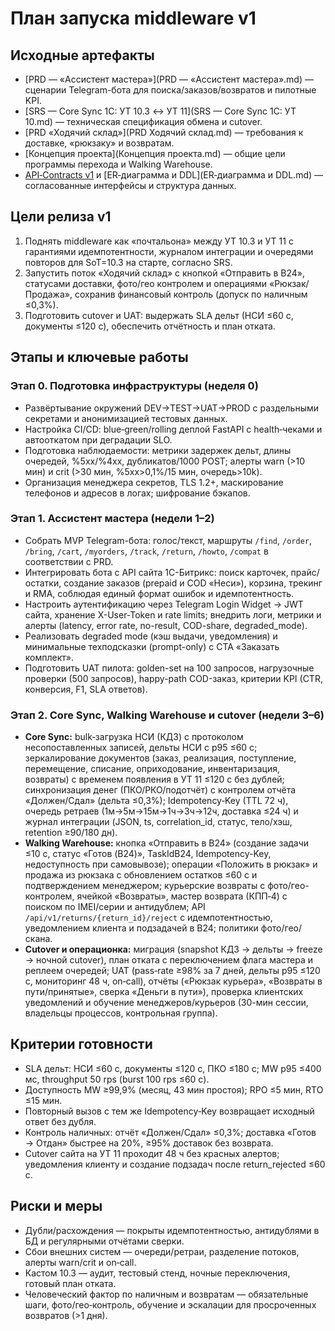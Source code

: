 # План запуска middleware v1

## Исходные артефакты
- [PRD — «Ассистент мастера»](PRD — «Ассистент мастера».md) — сценарии Telegram-бота для поиска/заказов/возвратов и пилотные KPI.
- [SRS — Core Sync 1С: УТ 10.3 ↔ УТ 11](SRS — Core Sync 1С: УТ 10.md) — техническая спецификация обмена и cutover.
- [PRD «Ходячий склад»](PRD Ходячий склад.md) — требования к доставке, «рюкзаку» и возвратам.
- [Концепция проекта](Концепция проекта.md) — общие цели программы перехода и Walking Warehouse.
- [API‑Contracts v1](API‑Contracts.md) и [ER‑диаграмма и DDL](ER‑диаграмма и DDL.md) — согласованные интерфейсы и структура данных.

## Цели релиза v1
1. Поднять middleware как «почтальона» между УТ 10.3 и УТ 11 с гарантиями идемпотентности, журналом интеграции и очередями повторов для SoT=10.3 на старте, согласно SRS.
2. Запустить поток «Ходячий склад» с кнопкой «Отправить в B24», статусами доставки, фото/гео контролем и операциями «Рюкзак/Продажа», сохранив финансовый контроль (допуск по наличным ≤0,3%).
3. Подготовить cutover и UAT: выдержать SLA дельт (НСИ ≤60 с, документы ≤120 с), обеспечить отчётность и план отката.

## Этапы и ключевые работы
### Этап 0. Подготовка инфраструктуры (неделя 0)
- Развёртывание окружений DEV→TEST→UAT→PROD с раздельными секретами и анонимизацией тестовых данных.
- Настройка CI/CD: blue‑green/rolling деплой FastAPI с health‑чеками и автооткатом при деградации SLO.
- Подготовка наблюдаемости: метрики задержек дельт, длины очередей, %5xx/%4xx, дубликатов/1000 POST; алерты warn (>10 мин) и crit (>30 мин, %5xx>0,1%/15 мин, очередь>10k).
- Организация менеджера секретов, TLS 1.2+, маскирование телефонов и адресов в логах; шифрование бэкапов.

### Этап 1. Ассистент мастера (недели 1–2)
- Собрать MVP Telegram-бота: голос/текст, маршруты `/find`, `/order`, `/bring`, `/cart`, `/myorders`, `/track`, `/return`, `/howto`, `/compat` в соответствии с PRD.
- Интегрировать бота с API сайта 1С-Битрикс: поиск карточек, прайс/остатки, создание заказов (prepaid и COD «Неси»), корзина, трекинг и RMA, соблюдая единый формат ошибок и идемпотентность.
- Настроить аутентификацию через Telegram Login Widget → JWT сайта, хранение X-User-Token и rate limits; внедрить логи, метрики и алерты (latency, error rate, no-result, COD-share, degraded_mode).
- Реализовать degraded mode (кэш выдачи, уведомления) и минимальные техподсказки (prompt-only) с CTA «Заказать комплект».
- Подготовить UAT пилота: golden-set на 100 запросов, нагрузочные проверки (500 запросов), happy-path COD-заказ, критерии KPI (CTR, конверсия, F1, SLA ответов).

### Этап 2. Core Sync, Walking Warehouse и cutover (недели 3–6)
- **Core Sync:** bulk‑загрузка НСИ (КД3) с протоколом несопоставленных записей, дельты НСИ с p95 ≤60 с; зеркалирование документов (заказ, реализация, поступление, перемещение, списание, оприходование, инвентаризация, возвраты) с временем появления в УТ 11 ≤120 с без дублей; синхронизация денег (ПКО/РКО/подотчёт) с контролем отчёта «Должен/Сдал» (дельта ≤0,3%); Idempotency‑Key (TTL 72 ч), очередь ретраев (1м→5м→15м→1ч→3ч→12ч, доставка ≤24 ч) и журнал интеграции (JSON, ts, correlation_id, статус, тело/хэш, retention ≥90/180 дн).
- **Walking Warehouse:** кнопка «Отправить в B24» (создание задачи ≤10 с, статус «Готов (B24)», TaskIdB24, Idempotency-Key, недоступность при самовывозе); операции «Положить в рюкзак» и продажа из рюкзака с обновлением остатков ≤60 с и подтверждением менеджером; курьерские возвраты с фото/гео-контролем, ячейкой «Возвраты», мастер возврата (КПП‑4) с поиском по IMEI/серии и антидублем; API `/api/v1/returns/{return_id}/reject` с идемпотентностью, уведомлением клиента и подзадачей в B24; политики фото/гео/скана.
- **Cutover и операционка:** миграция (snapshot КД3 → дельты → freeze → ночной cutover), план отката с переключением флага мастера и реплеем очередей; UAT (pass‑rate ≥98% за 7 дней, дельты p95 ≤120 с, мониторинг 48 ч, on‑call), отчёты («Рюкзак курьера», «Возвраты в пути/принятые», сверка «Деньги в пути»), проверка клиентских уведомлений и обучение менеджеров/курьеров (30-мин сессии, владельцы процессов, контрольная группа).

## Критерии готовности
- SLA дельт: НСИ ≤60 с, документы ≤120 с, ПКО ≤180 с; MW p95 ≤400 мс, throughput 50 rps (burst 100 rps ≤60 с).
- Доступность MW ≥99,9% (месяц, 43 мин простоя); RPO ≤5 мин, RTO ≤15 мин.
- Повторный вызов с тем же Idempotency‑Key возвращает исходный ответ без дубля.
- Контроль наличных: отчёт «Должен/Сдал» ≤0,3%; доставка «Готов → Отдан» быстрее на 20%, ≥95% доставок без возврата.
- Cutover сайта на УТ 11 проходит 48 ч без красных алертов; уведомления клиенту и создание подзадач после return_rejected ≤60 с.

## Риски и меры
- Дубли/расхождения — покрыты идемпотентностью, антидублями в БД и регулярными отчётами сверки.
- Сбои внешних систем — очереди/ретраи, разделение потоков, алерты warn/crit и on‑call.
- Кастом 10.3 — аудит, тестовый стенд, ночные переключения, готовый план отката.
- Человеческий фактор по наличным и возвратам — обязательные шаги, фото/гео‑контроль, обучение и эскалации для просроченных возвратов (>1 дня).
